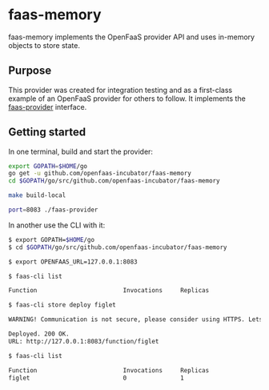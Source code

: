 # faas-memory

faas-memory implements the OpenFaaS provider API and uses in-memory objects to store state.

## Purpose

This provider was created for integration testing and as a first-class example of an OpenFaaS provider for others to follow. It implements the [faas-provider](https://github.com/openfaas/faas-provider) interface.

## Getting started

In one terminal, build and start the provider:

```sh
export GOPATH=$HOME/go
go get -u github.com/openfaas-incubator/faas-memory
cd $GOPATH/go/src/github.com/openfaas-incubator/faas-memory

make build-local

port=8083 ./faas-provider
```

In another use the CLI with it:

```sh
$ export GOPATH=$HOME/go
$ cd $GOPATH/go/src/github.com/openfaas-incubator/faas-memory

$ export OPENFAAS_URL=127.0.0.1:8083

$ faas-cli list

Function                      	Invocations    	Replicas

$ faas-cli store deploy figlet

WARNING! Communication is not secure, please consider using HTTPS. Letsencrypt.org offers free SSL/TLS certificates.

Deployed. 200 OK.
URL: http://127.0.0.1:8083/function/figlet

$ faas-cli list

Function                      	Invocations    	Replicas
figlet                        	0              	1    
```

